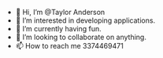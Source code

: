 - 👋 Hi, I’m @Taylor Anderson
- 👀 I’m interested in developing applications.
- 🌱 I’m currently having fun.
- 💞️ I’m looking to collaborate on anything.
- 📫 How to reach me 3374469471

<!---
BobcatBoyz21/BobcatBoyz21 is a ✨ special ✨ repository because its `README.md` (this file) appears on your GitHub profile.
You can click the Preview link to take a look at your changes.
--->
